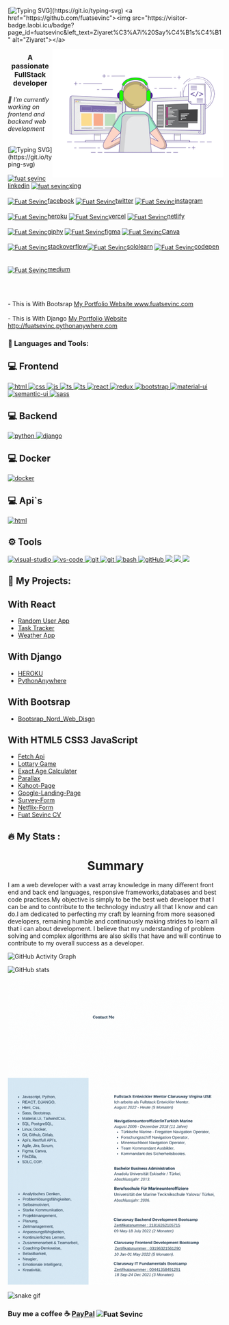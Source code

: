[![Typing SVG](https://readme-typing-svg.herokuapp.com?font=Timmana&size=30&duration=6000&color=F74747&center=true&vCenter=true&lines=%F0%9F%94%97+Hi+there+I+am+Fuat...)](https://git.io/typing-svg)
<a href="https://github.com/fuatsevinc"><img src="https://visitor-badge.laobi.icu/badge?page_id=fuatsevinc&left_text=Ziyaret%C3%A7i%20Say%C4%B1s%C4%B1" alt="Ziyaret"></a>

<img src="images/developer.gif" width="400" align="right" alt="logo">
<h3 align="center">A passionate FullStack developer</h3>
<h6>🔭 I’m currently working on frontend and backend web development </h6>
 
      

[![Typing SVG](https://readme-typing-svg.herokuapp.com?font=Timmana&size=30&duration=6000&color=F74747&center=true&vCenter=true&lines=%F0%9F%94%97+Connect+with+me...)](https://git.io/typing-svg)
<p align="left">

  <a href="https://www.linkedin.com/in/fuatsevinc/" target="_blank" ><img align="center" src="https://raw.githubusercontent.com/rahuldkjain/github-profile-readme-generator/master/src/images/icons/Social/linked-in-alt.svg" alt="fuat sevinc" height="30" width="40" />linkedin</a>
  <a href="https://www.xing.com/profile/Fuat_Sevinc5/cv" target="_blank" ><img align="center" src="https://uxwing.com/wp-content/themes/uxwing/download/brands-and-social-media/xing-icon.svg" alt="fuat sevinc" height="30" width="40" />xing</a>
  <br><br> 
  <a href="https://www.facebook.com/profile.php?id=100077565006458" target="_blank" ><img align="center" src="https://raw.githubusercontent.com/rahuldkjain/github-profile-readme-generator/master/src/images/icons/Social/facebook.svg" alt="Fuat Sevinc" height="30" width="40" />facebook</a>
  <a href="https://twitter.com/FuatSevinc_" target="_blank" ><img align="center" src="https://raw.githubusercontent.com/rahuldkjain/github-profile-readme-generator/master/src/images/icons/Social/twitter.svg" alt="Fuat Sevinc" height="30" width="40" />twitter</a>
  <a href="https://www.instagram.com/fuatsevinc66/" target="_blank" ><img align="center" src="https://raw.githubusercontent.com/rahuldkjain/github-profile-readme-generator/master/src/images/icons/Social/instagram.svg" alt="Fuat Sevinc" height="30" width="40" />instagram</a>
    <br><br> 
  <a href="https://dashboard.heroku.com/pipelines/f9266513-11f3-4f2f-8cb2-bc0e5524a448" target="_blank" ><img align="center" src="https://cdn.freebiesupply.com/logos/thumbs/2x/heroku-logo.png" alt="Fuat Sevinc" height="30" width="40" />heroku</a>
  <a href="https://vercel.com/fuatsevinc/react-language-cards/3AphSL7k8qN2rm4oAUpnY3xXVuU5" target="_blank" ><img align="center" src="https://cdn.jsdelivr.net/npm/simple-icons@3.0.1/icons/vercel.svg" alt="Fuat Sevinc" height="30" width="40" />vercel</a>
  <a href="https://app.netlify.com/teams/fuatsevinc/overview" target="_blank" ><img align="center" src="https://cdn.freebiesupply.com/logos/large/2x/netlify-logo-png-transparent.png" alt="Fuat Sevinc" height="30" width="40" />netlify</a>
<br><br> 
   <a href="https://giphy.com/channel/fuatsevinc" target="_blank" ><img align="center" src="https://www.freelogovectors.net/svg08/giphy_logo_icon.svg" alt="Fuat Sevinc" height="30" width="40" />giphy</a>
  <a href="https://www.sololearn.com/profile/26360624" target="_blank" ><img align="center" src="https://cdn.freebiesupply.com/logos/large/2x/figma-1-logo-png-transparent.png" alt="Fuat Sevinc" height="30" width="40" />figma</a>
  <a href="https://www.canva.com/design/DAFSfA7QgFo/7slZHybr87-66bI3wmAKhw/edit" target="_blank" ><img align="center" src="https://static.canva.com/web/images/12487a1e0770d29351bd4ce4f87ec8fe.svg" alt="Fuat Sevinc" height="30" width="40" />Canva</a>
  <br><br>
    <a href="https://stackoverflow.com/users/19882912/fuatsevinc" target="_blank" ><img align="center" src="https://icon-library.com/images/stackoverflow-icon/stackoverflow-icon-11.jpg" alt="Fuat Sevinc" height="30" width="40" />stackoverflow</a><a href="https://www.sololearn.com/profile/26360624" target="_blank" ><img align="center" src="https://schulesoft.com/wp-content/uploads/2022/03/sololearn-1.png" alt="Fuat Sevinc" height="30" width="40" />sololearn</a>
  <a href="https://codepen.io/fuatsevinc" target="_blank" ><img align="center" src="https://cdn.jsdelivr.net/npm/simple-icons@3.0.1/icons/codepen.svg" alt="Fuat Sevinc" height="30" width="40" />codepen</a>
   <br><br>  
  <a href="https://medium.com/@fuatsevin" target="_blank"><img align="center" src="https://cdn.jsdelivr.net/npm/simple-icons@7.5.0/icons/medium.svg" alt="Fuat Sevinc" height="30" width="40" />medium</a>
  
  <br><br>  

<p align="left">
- This is With Bootsrap <a href="http://www.fuatsevinc.com" target="_blank" >My Portfolio Website www.fuatsevinc.com</a> 
  <br><br>
- This is With Django <a href="http://fuatsevinc.pythonanywhere.com/" target="_blank" >My Portfolio Website http://fuatsevinc.pythonanywhere.com</a>
</p>


### 🔧 Languages and Tools:

## 💻 Frontend

<a href="#" target="_blank"> <img src="https://upload.wikimedia.org/wikipedia/commons/thumb/6/61/HTML5_logo_and_wordmark.svg/1200px-HTML5_logo_and_wordmark.svg.png" alt="html" height="60"/> </a>
<a href="#" target="_blank"> <img src="https://upload.wikimedia.org/wikipedia/commons/thumb/d/d5/CSS3_logo_and_wordmark.svg/640px-CSS3_logo_and_wordmark.svg.png" alt="css" height="60"/> </a>
<a href="#" target="_blank"> <img src="https://cdn.icon-icons.com/icons2/2108/PNG/512/javascript_icon_130900.png" alt="js" height="60"/> </a>
<a href="#" target="_blank"> <img src="https://as1.ftcdn.net/v2/jpg/03/21/78/18/1000_F_321781826_tgfihu50c7AcvFDW6Un9mbQ8qzJQhOwQ.jpg" alt="ts" height="50"/> </a>
<a href="#" target="_blank"> <img src="https://uxwing.com/wp-content/themes/uxwing/download/brands-and-social-media/tailwind-css-icon.svg" alt="ts" height="50"/> </a>
<a href="# " target="_blank"> <img src="https://cdn.icon-icons.com/icons2/2415/PNG/512/react_original_wordmark_logo_icon_146375.png" alt="react" width="60"/> </a>
<a href="#" target="_blank"> <img src="https://upload.wikimedia.org/wikipedia/commons/4/49/Redux.png" alt="redux" height="60"/> </a>
<a href="#" target="_blank"> <img src="https://cdn.icon-icons.com/icons2/2415/PNG/512/bootstrap_plain_wordmark_logo_icon_146620.png" alt="bootstrap" height="60"/> </a>
<a href="#" target="_blank"> <img src="https://mui.com/static/logo.png" alt="material-ui" height="55"/> </a>
<a href="#" target="_blank"> <img src="https://react.semantic-ui.com/logo.png" alt="semantic-ui" height="60"/> </a>
<a href="#" target="_blank"> <img src="https://upload.wikimedia.org/wikipedia/commons/thumb/9/96/Sass_Logo_Color.svg/1200px-Sass_Logo_Color.svg.png" alt="sass" height="50"/> </a>


## 💻 Backend


<a href="#" target="_blank"> <img src="https://www.python.org/static/img/python-logo.png" alt="python" width="150"/> </a>
<a href="#" target="_blank"> <img src="https://www.djangoproject.com/m/img/logos/django-logo-negative.png" alt="django" height="50"/> </a> 

## 💻 Docker
<a href="#" target="_blank"> <img src="https://www.vectorlogo.zone/logos/docker/docker-icon.svg" alt="docker" height="100"/> </a>

## 💻 Api`s
<a href="#" target="_blank"> <img src="https://user-images.githubusercontent.com/89463157/184048993-32bb00ed-54e3-438f-b009-1ccfee967b4a.png" alt="html" height="60"/> </a>

## ⚙ Tools
<a href="#" target="_blank"> <img src="https://img.icons8.com/color/452/visual-studio-2019.png" alt="visual-studio" height="50"/> </a>
<a href="#" target="_blank"> <img src="https://www.pngitem.com/pimgs/m/80-800968_vscode-visual-studio-logo-png-transparent-png.png" alt="vs-code" height="50"/> </a>
<a href="#" target="_blank"> <img src="https://uxwing.com/wp-content/themes/uxwing/download/brands-and-social-media/canva-icon.svg" alt="git" height="50"/> </a>
<a href="#" target="_blank"> <img src="https://www.vectorlogo.zone/logos/git-scm/git-scm-icon.svg" alt="git" height="50"/> </a>
<a href="#" target="_blank"> <img src="https://www.vectorlogo.zone/logos/gnu_bash/gnu_bash-icon.svg" alt="bash" height="50"/> </a>
<a href="#" target="_blank"> <img src="https://pbs.twimg.com/profile_images/1414990564408262661/r6YemvF9_400x400.jpg" alt="gitHub" height="50"/> </a>
<a href="#" target="_blank"> <img src="https://img.shields.io/badge/jira-1e90ff.svg?&style=for-the-badge&logo=jira&logoColor=white" height="35"/> </a>
<a href="#" target="_blank"> <img src="https://upload.wikimedia.org/wikipedia/commons/thumb/b/b9/Slack_Technologies_Logo.svg/1280px-Slack_Technologies_Logo.svg.png" height="30"/> </a>
<a href="#" target="_blank"> <img src="https://tbyte.com/wp-content/uploads/open_ai_IT-Support.png" height="30"/> </a>

## :star2: My Projects: 
## With React

- <a href="https://fuatsevincuserapp.netlify.app/" target="_blank" >Random User App</a>
- <a href="https://fuatsevinctasktracer.netlify.app/" target="_blank" >Task Tracker</a>
- <a href="https://fuatsevincweatherapp.netlify.app/" target="_blank" >Weather App</a>

## With Django
- <a href="https://dashboard.heroku.com/apps" target="_blank" >HEROKU</a>
- <a href="http://fuatsevinc.pythonanywhere.com/" target="_blank" >PythonAnywhere</a>

## With Bootsrap
- <a href="https://fuatsevinc.github.io/BOOTSRAP-FuatSevincCompany/" target="_blank" >Bootsrap_Nord_Web_Disgn</a>

## With HTML5 CSS3 JavaScript

- <a href="https://fuatsevinc.github.io/HTML-JS-FetchApi/" target="_blank" >Fetch Api</a> 
- <a href="https://fuatsevinc.github.io/HTML-CSS-JS-LottaryGame/" target="_blank" >Lottary Game</a> 
- <a href="https://fuatsevinc.github.io/JS-Exact_Age_Calculater/" target="_blank" >Exact Age Calculater</a> 
- <a href="https://fuatsevinc.github.io/HTML-CSS-Parallax/" target="_blank" >Parallax</a> 
- <a href="https://fuatsevinc.github.io/HTML-KahootPage/" target="_blank" >Kahoot-Page</a>                                                   
- <a href="https://fuatsevinc.github.io/HTML-CSS-GoogleHomepage/" target="_blank" >Google-Landing-Page</a>                     
- <a href="https://fuatsevinc.github.io/HTML-CSS-Survey-Form/" target="_blank" >Survey-Form</a>                                                 
- <a href="https://fuatsevinc.github.io/HTML_CSS-NetflixForm/" target="_blank" >Netflix-Form</a> 
- <a href="https://fuatsevinc.github.io/fuatsevinc_CV/" target="_blank" >Fuat Sevinc CV</a> 

## :fire: My Stats :

<h1 align="center">Summary</h1>
<p>I am a web developer with a vast array knowledge in many different front end and back end languages, responsive frameworks,databases and best code practices.My objective is simply to be the best web developer that I can be and to contribute to the technology industry all that I know and can do.I am dedicated to perfecting my craft by learning from more seasoned developers, remaining humble and continuously making strides to learn all that i can about development. I  believe that my understanding of problem solving and complex algorithms are also skills that have and will continue to contribute to my overall success as a developer.</p>

![GitHub Activity Graph](https://activity-graph.herokuapp.com/graph?username=fuatsevinc)  


![GitHub stats](https://github-readme-stats.vercel.app/api?username=fuatsevinc&show_icons=true)  

![Resume](./cv.gif)


![snake gif](https://github.com/bulutluoz/Java-fall-2021/blob/output/github-contribution-grid-snake.gif)

### Buy me a coffee ☕ [PayPal](https://paypal.me/fuatsevinc) <img align="center" src="https://cdn.jsdelivr.net/npm/simple-icons@7.5.0/icons/paypal.svg" alt="Fuat Sevinc" height="30" width="40" />
